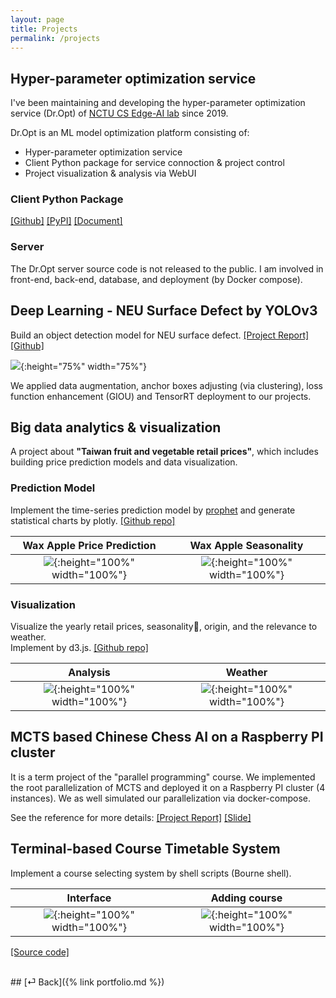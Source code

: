 ```yaml
---
layout: page
title: Projects
permalink: /projects
---
```


## Hyper-parameter optimization service
I've been maintaining and developing the hyper-parameter optimization service (Dr.Opt) of [NCTU CS Edge-AI lab](https://people.cs.nctu.edu.tw/~tfchen/students.htm) since 2019.

Dr.Opt is an ML model optimization platform consisting of:
* Hyper-parameter optimization service
* Client Python package for service connoction & project control
* Project visualization & analysis via WebUI

### Client Python Package
[[Github]](https://github.com/GoEdge-ai/dropt-cli)
[[PyPI]](https://pypi.org/project/dropt-cli/)
[[Document]](https://dropt-cli.readthedocs.io/en/latest/)
 
### Server
The Dr.Opt server source code is not released to the public. I am involved in front-end, back-end, database, and deployment (by Docker compose).

## Deep Learning - NEU Surface Defect by YOLOv3
Build an object detection model for NEU surface defect. 
[[Project Report]](https://hackmd.io/ep6xcikwSieqwA3Ocah3Yg?view)
[[Github]](https://github.com/cysun0226/YOLOv3-NEU-surface-defect)

![](https://i.imgur.com/FkSZ3g7.png){:height="75%" width="75%"}

We applied data augmentation, anchor boxes adjusting (via clustering), loss function enhancement (GIOU) and TensorRT deployment to our projects.

## Big data analytics & visualization

A project about **"Taiwan fruit and vegetable retail prices"**, which includes building price prediction models and data visualization.

### Prediction Model
Implement the time-series prediction model by [prophet](https://facebook.github.io/prophet/) and generate statistical charts by plotly. [[Github repo]](https://github.com/boyuchen0224/Vegetable_Price_Prediction)

Wax Apple Price Prediction             |  Wax Apple Seasonality
:-------------------------:|:-------------------------:
![](https://camo.githubusercontent.com/157debad877d70fcc0a1780986f0d09297d701a2982754362b1b86ace4378bfe/68747470733a2f2f696d6775722e636f6d2f41495a674e6c372e706e67){:height="100%" width="100%"}  |  ![](https://camo.githubusercontent.com/8ff1a36d1de72be7c7c41d0eb6de10734032501b938507badf7e4579d7259ba5/68747470733a2f2f696d6775722e636f6d2f6568667a4675492e706e67){:height="100%" width="100%"}

### Visualization

Visualize the yearly retail prices, seasonality, origin, and the relevance to weather. <br>
Implement by d3.js. [[Github repo]](https://github.com/winniehsuanyuan/2020VIS)

Analysis             |  Weather
:-------------------------:|:-------------------------:
![](https://camo.githubusercontent.com/c31bcbfa80622b9d91459cf7b09c94decc93b760ef875aeb5f0090792fc0dd5b/68747470733a2f2f692e696d6775722e636f6d2f384773367343612e706e67){:height="100%" width="100%"}  |  ![](https://camo.githubusercontent.com/c768c4cbbcbcb741b5a519083d50cba4366689bdc7f3fa7f867ef268b73220e6/68747470733a2f2f692e696d6775722e636f6d2f536276625775542e706e67){:height="100%" width="100%"}

## MCTS based Chinese Chess AI on a Raspberry PI cluster
It is a term project of the "parallel programming" course.
We implemented the root parallelization of MCTS and deployed it on a Raspberry PI cluster (4 instances). We as well simulated our parallelization via docker-compose.

See the reference for more details: [[Project Report]](https://people.cs.nctu.edu.tw/~cysun0226/parallel/report.pdf) [[Slide]](https://people.cs.nctu.edu.tw/~cysun0226/parallel/slides.pdf)


## Terminal-based Course Timetable System

Implement a course selecting system by shell scripts (Bourne shell).

Interface             |  Adding course
:-------------------------:|:-------------------------:
![](https://i.imgur.com/SzzUqA9.png){:height="100%" width="100%"}  |  ![](https://i.imgur.com/4C7OCUB.jpg){:height="100%" width="100%"}

[[Source code]](https://github.com/cysun0226/System-Administration/tree/master/hw2/2-2)

<br>
## [⏎ Back]({% link portfolio.md %})

